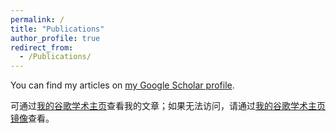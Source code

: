 ```yaml
---
permalink: /
title: "Publications"
author_profile: true
redirect_from: 
  - /Publications/
---
```

You can find my articles on [my Google Scholar profile](https://scholar.google.com.hk/citations?user=evxj9KUAAAAJ&hl=zh-CN).

可通过[我的谷歌学术主页](https://scholar.google.com.hk/citations?user=evxj9KUAAAAJ&hl=zh-CN)查看我的文章；如果无法访问，请通过[我的谷歌学术主页镜像](https://so.cljtscd.com/citations?user=evxj9KUAAAAJ&hl=zh-CN&oi=ao)查看。
